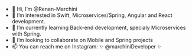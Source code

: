 - 👋 Hi, I’m @Renan-Marchini
- 👀 I’m interested in Swift, Microservices/Spring, Angular and React development.
- 🌱 I’m currently learning Back-end development, specialy Microservices with Spring.
- 💞️ I’m looking to collaborate on Mobile and Spring projects
- 📫 You can reach me on Instagram: ✨ @marchiniDeveloper ✨
